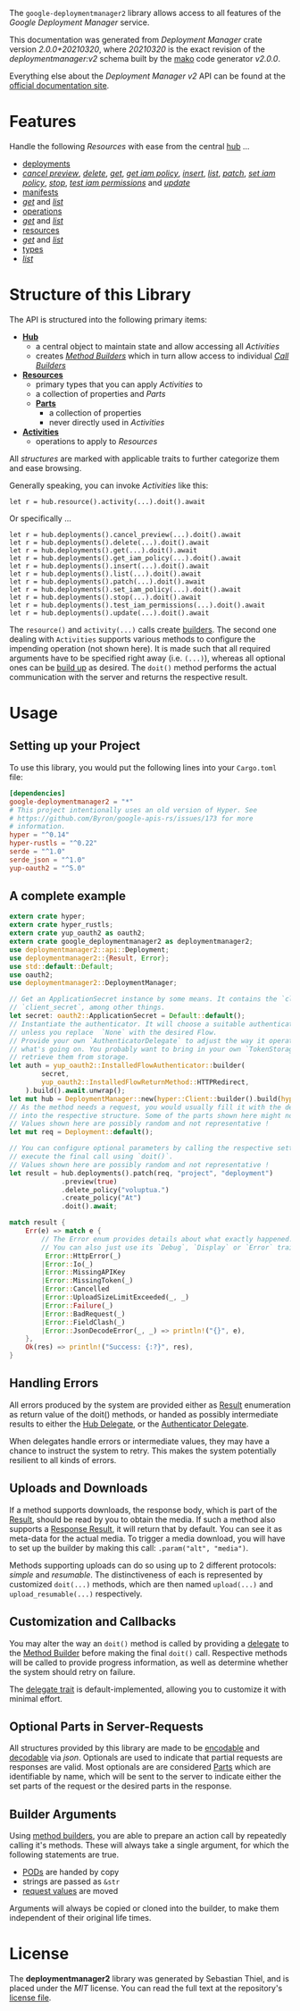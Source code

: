 <!---
DO NOT EDIT !
This file was generated automatically from 'src/mako/api/README.md.mako'
DO NOT EDIT !
-->
The `google-deploymentmanager2` library allows access to all features of the *Google Deployment Manager* service.

This documentation was generated from *Deployment Manager* crate version *2.0.0+20210320*, where *20210320* is the exact revision of the *deploymentmanager:v2* schema built by the [mako](http://www.makotemplates.org/) code generator *v2.0.0*.

Everything else about the *Deployment Manager* *v2* API can be found at the
[official documentation site](https://cloud.google.com/deployment-manager).
# Features

Handle the following *Resources* with ease from the central [hub](https://docs.rs/google-deploymentmanager2/2.0.0+20210320/google_deploymentmanager2/DeploymentManager) ... 

* [deployments](https://docs.rs/google-deploymentmanager2/2.0.0+20210320/google_deploymentmanager2/api::Deployment)
 * [*cancel preview*](https://docs.rs/google-deploymentmanager2/2.0.0+20210320/google_deploymentmanager2/api::DeploymentCancelPreviewCall), [*delete*](https://docs.rs/google-deploymentmanager2/2.0.0+20210320/google_deploymentmanager2/api::DeploymentDeleteCall), [*get*](https://docs.rs/google-deploymentmanager2/2.0.0+20210320/google_deploymentmanager2/api::DeploymentGetCall), [*get iam policy*](https://docs.rs/google-deploymentmanager2/2.0.0+20210320/google_deploymentmanager2/api::DeploymentGetIamPolicyCall), [*insert*](https://docs.rs/google-deploymentmanager2/2.0.0+20210320/google_deploymentmanager2/api::DeploymentInsertCall), [*list*](https://docs.rs/google-deploymentmanager2/2.0.0+20210320/google_deploymentmanager2/api::DeploymentListCall), [*patch*](https://docs.rs/google-deploymentmanager2/2.0.0+20210320/google_deploymentmanager2/api::DeploymentPatchCall), [*set iam policy*](https://docs.rs/google-deploymentmanager2/2.0.0+20210320/google_deploymentmanager2/api::DeploymentSetIamPolicyCall), [*stop*](https://docs.rs/google-deploymentmanager2/2.0.0+20210320/google_deploymentmanager2/api::DeploymentStopCall), [*test iam permissions*](https://docs.rs/google-deploymentmanager2/2.0.0+20210320/google_deploymentmanager2/api::DeploymentTestIamPermissionCall) and [*update*](https://docs.rs/google-deploymentmanager2/2.0.0+20210320/google_deploymentmanager2/api::DeploymentUpdateCall)
* [manifests](https://docs.rs/google-deploymentmanager2/2.0.0+20210320/google_deploymentmanager2/api::Manifest)
 * [*get*](https://docs.rs/google-deploymentmanager2/2.0.0+20210320/google_deploymentmanager2/api::ManifestGetCall) and [*list*](https://docs.rs/google-deploymentmanager2/2.0.0+20210320/google_deploymentmanager2/api::ManifestListCall)
* [operations](https://docs.rs/google-deploymentmanager2/2.0.0+20210320/google_deploymentmanager2/api::Operation)
 * [*get*](https://docs.rs/google-deploymentmanager2/2.0.0+20210320/google_deploymentmanager2/api::OperationGetCall) and [*list*](https://docs.rs/google-deploymentmanager2/2.0.0+20210320/google_deploymentmanager2/api::OperationListCall)
* [resources](https://docs.rs/google-deploymentmanager2/2.0.0+20210320/google_deploymentmanager2/api::Resource)
 * [*get*](https://docs.rs/google-deploymentmanager2/2.0.0+20210320/google_deploymentmanager2/api::ResourceGetCall) and [*list*](https://docs.rs/google-deploymentmanager2/2.0.0+20210320/google_deploymentmanager2/api::ResourceListCall)
* [types](https://docs.rs/google-deploymentmanager2/2.0.0+20210320/google_deploymentmanager2/api::Type)
 * [*list*](https://docs.rs/google-deploymentmanager2/2.0.0+20210320/google_deploymentmanager2/api::TypeListCall)




# Structure of this Library

The API is structured into the following primary items:

* **[Hub](https://docs.rs/google-deploymentmanager2/2.0.0+20210320/google_deploymentmanager2/DeploymentManager)**
    * a central object to maintain state and allow accessing all *Activities*
    * creates [*Method Builders*](https://docs.rs/google-deploymentmanager2/2.0.0+20210320/google_deploymentmanager2/client::MethodsBuilder) which in turn
      allow access to individual [*Call Builders*](https://docs.rs/google-deploymentmanager2/2.0.0+20210320/google_deploymentmanager2/client::CallBuilder)
* **[Resources](https://docs.rs/google-deploymentmanager2/2.0.0+20210320/google_deploymentmanager2/client::Resource)**
    * primary types that you can apply *Activities* to
    * a collection of properties and *Parts*
    * **[Parts](https://docs.rs/google-deploymentmanager2/2.0.0+20210320/google_deploymentmanager2/client::Part)**
        * a collection of properties
        * never directly used in *Activities*
* **[Activities](https://docs.rs/google-deploymentmanager2/2.0.0+20210320/google_deploymentmanager2/client::CallBuilder)**
    * operations to apply to *Resources*

All *structures* are marked with applicable traits to further categorize them and ease browsing.

Generally speaking, you can invoke *Activities* like this:

```Rust,ignore
let r = hub.resource().activity(...).doit().await
```

Or specifically ...

```ignore
let r = hub.deployments().cancel_preview(...).doit().await
let r = hub.deployments().delete(...).doit().await
let r = hub.deployments().get(...).doit().await
let r = hub.deployments().get_iam_policy(...).doit().await
let r = hub.deployments().insert(...).doit().await
let r = hub.deployments().list(...).doit().await
let r = hub.deployments().patch(...).doit().await
let r = hub.deployments().set_iam_policy(...).doit().await
let r = hub.deployments().stop(...).doit().await
let r = hub.deployments().test_iam_permissions(...).doit().await
let r = hub.deployments().update(...).doit().await
```

The `resource()` and `activity(...)` calls create [builders][builder-pattern]. The second one dealing with `Activities` 
supports various methods to configure the impending operation (not shown here). It is made such that all required arguments have to be 
specified right away (i.e. `(...)`), whereas all optional ones can be [build up][builder-pattern] as desired.
The `doit()` method performs the actual communication with the server and returns the respective result.

# Usage

## Setting up your Project

To use this library, you would put the following lines into your `Cargo.toml` file:

```toml
[dependencies]
google-deploymentmanager2 = "*"
# This project intentionally uses an old version of Hyper. See
# https://github.com/Byron/google-apis-rs/issues/173 for more
# information.
hyper = "^0.14"
hyper-rustls = "^0.22"
serde = "^1.0"
serde_json = "^1.0"
yup-oauth2 = "^5.0"
```

## A complete example

```Rust
extern crate hyper;
extern crate hyper_rustls;
extern crate yup_oauth2 as oauth2;
extern crate google_deploymentmanager2 as deploymentmanager2;
use deploymentmanager2::api::Deployment;
use deploymentmanager2::{Result, Error};
use std::default::Default;
use oauth2;
use deploymentmanager2::DeploymentManager;

// Get an ApplicationSecret instance by some means. It contains the `client_id` and 
// `client_secret`, among other things.
let secret: oauth2::ApplicationSecret = Default::default();
// Instantiate the authenticator. It will choose a suitable authentication flow for you, 
// unless you replace  `None` with the desired Flow.
// Provide your own `AuthenticatorDelegate` to adjust the way it operates and get feedback about 
// what's going on. You probably want to bring in your own `TokenStorage` to persist tokens and
// retrieve them from storage.
let auth = yup_oauth2::InstalledFlowAuthenticator::builder(
        secret,
        yup_oauth2::InstalledFlowReturnMethod::HTTPRedirect,
    ).build().await.unwrap();
let mut hub = DeploymentManager::new(hyper::Client::builder().build(hyper_rustls::HttpsConnector::with_native_roots()), auth);
// As the method needs a request, you would usually fill it with the desired information
// into the respective structure. Some of the parts shown here might not be applicable !
// Values shown here are possibly random and not representative !
let mut req = Deployment::default();

// You can configure optional parameters by calling the respective setters at will, and
// execute the final call using `doit()`.
// Values shown here are possibly random and not representative !
let result = hub.deployments().patch(req, "project", "deployment")
             .preview(true)
             .delete_policy("voluptua.")
             .create_policy("At")
             .doit().await;

match result {
    Err(e) => match e {
        // The Error enum provides details about what exactly happened.
        // You can also just use its `Debug`, `Display` or `Error` traits
         Error::HttpError(_)
        |Error::Io(_)
        |Error::MissingAPIKey
        |Error::MissingToken(_)
        |Error::Cancelled
        |Error::UploadSizeLimitExceeded(_, _)
        |Error::Failure(_)
        |Error::BadRequest(_)
        |Error::FieldClash(_)
        |Error::JsonDecodeError(_, _) => println!("{}", e),
    },
    Ok(res) => println!("Success: {:?}", res),
}

```
## Handling Errors

All errors produced by the system are provided either as [Result](https://docs.rs/google-deploymentmanager2/2.0.0+20210320/google_deploymentmanager2/client::Result) enumeration as return value of
the doit() methods, or handed as possibly intermediate results to either the 
[Hub Delegate](https://docs.rs/google-deploymentmanager2/2.0.0+20210320/google_deploymentmanager2/client::Delegate), or the [Authenticator Delegate](https://docs.rs/yup-oauth2/*/yup_oauth2/trait.AuthenticatorDelegate.html).

When delegates handle errors or intermediate values, they may have a chance to instruct the system to retry. This 
makes the system potentially resilient to all kinds of errors.

## Uploads and Downloads
If a method supports downloads, the response body, which is part of the [Result](https://docs.rs/google-deploymentmanager2/2.0.0+20210320/google_deploymentmanager2/client::Result), should be
read by you to obtain the media.
If such a method also supports a [Response Result](https://docs.rs/google-deploymentmanager2/2.0.0+20210320/google_deploymentmanager2/client::ResponseResult), it will return that by default.
You can see it as meta-data for the actual media. To trigger a media download, you will have to set up the builder by making
this call: `.param("alt", "media")`.

Methods supporting uploads can do so using up to 2 different protocols: 
*simple* and *resumable*. The distinctiveness of each is represented by customized 
`doit(...)` methods, which are then named `upload(...)` and `upload_resumable(...)` respectively.

## Customization and Callbacks

You may alter the way an `doit()` method is called by providing a [delegate](https://docs.rs/google-deploymentmanager2/2.0.0+20210320/google_deploymentmanager2/client::Delegate) to the 
[Method Builder](https://docs.rs/google-deploymentmanager2/2.0.0+20210320/google_deploymentmanager2/client::CallBuilder) before making the final `doit()` call. 
Respective methods will be called to provide progress information, as well as determine whether the system should 
retry on failure.

The [delegate trait](https://docs.rs/google-deploymentmanager2/2.0.0+20210320/google_deploymentmanager2/client::Delegate) is default-implemented, allowing you to customize it with minimal effort.

## Optional Parts in Server-Requests

All structures provided by this library are made to be [encodable](https://docs.rs/google-deploymentmanager2/2.0.0+20210320/google_deploymentmanager2/client::RequestValue) and 
[decodable](https://docs.rs/google-deploymentmanager2/2.0.0+20210320/google_deploymentmanager2/client::ResponseResult) via *json*. Optionals are used to indicate that partial requests are responses 
are valid.
Most optionals are are considered [Parts](https://docs.rs/google-deploymentmanager2/2.0.0+20210320/google_deploymentmanager2/client::Part) which are identifiable by name, which will be sent to 
the server to indicate either the set parts of the request or the desired parts in the response.

## Builder Arguments

Using [method builders](https://docs.rs/google-deploymentmanager2/2.0.0+20210320/google_deploymentmanager2/client::CallBuilder), you are able to prepare an action call by repeatedly calling it's methods.
These will always take a single argument, for which the following statements are true.

* [PODs][wiki-pod] are handed by copy
* strings are passed as `&str`
* [request values](https://docs.rs/google-deploymentmanager2/2.0.0+20210320/google_deploymentmanager2/client::RequestValue) are moved

Arguments will always be copied or cloned into the builder, to make them independent of their original life times.

[wiki-pod]: http://en.wikipedia.org/wiki/Plain_old_data_structure
[builder-pattern]: http://en.wikipedia.org/wiki/Builder_pattern
[google-go-api]: https://github.com/google/google-api-go-client

# License
The **deploymentmanager2** library was generated by Sebastian Thiel, and is placed 
under the *MIT* license.
You can read the full text at the repository's [license file][repo-license].

[repo-license]: https://github.com/Byron/google-apis-rsblob/master/LICENSE.md

